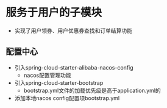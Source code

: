 # 服务于用户的子模块
* 实现了用户领券、用户优惠券查找和订单结算功能

## 配置中心
* 引入spring-cloud-starter-alibaba-nacos-config
  * nacos配置管理功能
* 引入spring-cloud-starter-bootstrap
  * bootstrap.yml文件的加载优先级是高于application.yml的
* 添加本地nacos config配置项bootstrap.yml